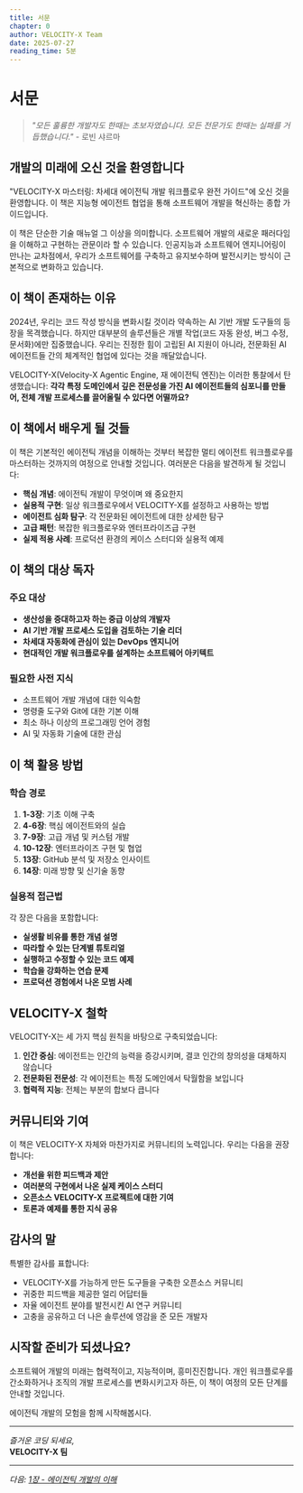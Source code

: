 ```yaml
---
title: 서문
chapter: 0
author: VELOCITY-X Team
date: 2025-07-27
reading_time: 5분
---
```


# 서문

> *"모든 훌륭한 개발자도 한때는 초보자였습니다. 모든 전문가도 한때는 실패를 거듭했습니다."* - 로빈 샤르마

## 개발의 미래에 오신 것을 환영합니다

"VELOCITY-X 마스터링: 차세대 에이전틱 개발 워크플로우 완전 가이드"에 오신 것을 환영합니다. 이 책은 지능형 에이전트 협업을 통해 소프트웨어 개발을 혁신하는 종합 가이드입니다.

이 책은 단순한 기술 매뉴얼 그 이상을 의미합니다. 소프트웨어 개발의 새로운 패러다임을 이해하고 구현하는 관문이라 할 수 있습니다. 인공지능과 소프트웨어 엔지니어링이 만나는 교차점에서, 우리가 소프트웨어를 구축하고 유지보수하며 발전시키는 방식이 근본적으로 변화하고 있습니다.

## 이 책이 존재하는 이유

2024년, 우리는 코드 작성 방식을 변화시킬 것이라 약속하는 AI 기반 개발 도구들의 등장을 목격했습니다. 하지만 대부분의 솔루션들은 개별 작업(코드 자동 완성, 버그 수정, 문서화)에만 집중했습니다. 우리는 진정한 힘이 고립된 AI 지원이 아니라, 전문화된 AI 에이전트들 간의 체계적인 협업에 있다는 것을 깨달았습니다.

VELOCITY-X(Velocity-X Agentic Engine, 재 에이전틱 엔진)는 이러한 통찰에서 탄생했습니다: **각각 특정 도메인에서 깊은 전문성을 가진 AI 에이전트들의 심포니를 만들어, 전체 개발 프로세스를 끌어올릴 수 있다면 어떨까요?**

## 이 책에서 배우게 될 것들

이 책은 기본적인 에이전틱 개념을 이해하는 것부터 복잡한 멀티 에이전트 워크플로우를 마스터하는 것까지의 여정으로 안내할 것입니다. 여러분은 다음을 발견하게 될 것입니다:

- **핵심 개념**: 에이전틱 개발이 무엇이며 왜 중요한지
- **실용적 구현**: 일상 워크플로우에서 VELOCITY-X를 설정하고 사용하는 방법
- **에이전트 심화 탐구**: 각 전문화된 에이전트에 대한 상세한 탐구
- **고급 패턴**: 복잡한 워크플로우와 엔터프라이즈급 구현
- **실제 적용 사례**: 프로덕션 환경의 케이스 스터디와 실용적 예제

## 이 책의 대상 독자

### 주요 대상
- **생산성을 증대하고자 하는 중급 이상의 개발자**
- **AI 기반 개발 프로세스 도입을 검토하는 기술 리더**
- **차세대 자동화에 관심이 있는 DevOps 엔지니어**
- **현대적인 개발 워크플로우를 설계하는 소프트웨어 아키텍트**

### 필요한 사전 지식
- 소프트웨어 개발 개념에 대한 익숙함
- 명령줄 도구와 Git에 대한 기본 이해
- 최소 하나 이상의 프로그래밍 언어 경험
- AI 및 자동화 기술에 대한 관심

## 이 책 활용 방법

### 학습 경로
1. **1-3장**: 기초 이해 구축
2. **4-6장**: 핵심 에이전트와의 실습
3. **7-9장**: 고급 개념 및 커스텀 개발
4. **10-12장**: 엔터프라이즈 구현 및 협업
5. **13장**: GitHub 분석 및 저장소 인사이트
6. **14장**: 미래 방향 및 신기술 동향

### 실용적 접근법
각 장은 다음을 포함합니다:
- **실생활 비유를 통한 개념 설명**
- **따라할 수 있는 단계별 튜토리얼**
- **실행하고 수정할 수 있는 코드 예제**
- **학습을 강화하는 연습 문제**
- **프로덕션 경험에서 나온 모범 사례**

## VELOCITY-X 철학

VELOCITY-X는 세 가지 핵심 원칙을 바탕으로 구축되었습니다:

1. **인간 중심**: 에이전트는 인간의 능력을 증강시키며, 결코 인간의 창의성을 대체하지 않습니다
2. **전문화된 전문성**: 각 에이전트는 특정 도메인에서 탁월함을 보입니다
3. **협력적 지능**: 전체는 부분의 합보다 큽니다

## 커뮤니티와 기여

이 책은 VELOCITY-X 자체와 마찬가지로 커뮤니티의 노력입니다. 우리는 다음을 권장합니다:
- **개선을 위한 피드백과 제안**
- **여러분의 구현에서 나온 실제 케이스 스터디**
- **오픈소스 VELOCITY-X 프로젝트에 대한 기여**
- **토론과 예제를 통한 지식 공유**

## 감사의 말

특별한 감사를 표합니다:
- VELOCITY-X를 가능하게 만든 도구들을 구축한 오픈소스 커뮤니티
- 귀중한 피드백을 제공한 얼리 어답터들
- 자율 에이전트 분야를 발전시킨 AI 연구 커뮤니티
- 고충을 공유하고 더 나은 솔루션에 영감을 준 모든 개발자

## 시작할 준비가 되셨나요?

소프트웨어 개발의 미래는 협력적이고, 지능적이며, 흥미진진합니다. 개인 워크플로우를 간소화하거나 조직의 개발 프로세스를 변화시키고자 하든, 이 책이 여정의 모든 단계를 안내할 것입니다.

에이전틱 개발의 모험을 함께 시작해봅시다.

---

*즐거운 코딩 되세요,*  
**VELOCITY-X 팀**

---

*다음: [1장 - 에이전틱 개발의 이해](01-introduction.md)*